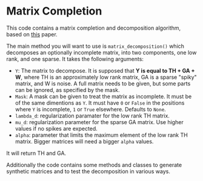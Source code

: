 Matrix Completion
=================

This code contains a matrix completion and decomposition algorithm, based on [this][1] paper.

[1]:http://arxiv.org/abs/1102.4807

The main method you will want to use is `matrix_decomposition()` which decomposes an optionally incomplete matrix, into two components, one low rank, and one sparse. It takes the following arguments:

* `Y`: The matrix to decompose. It is supposed that **Y is equal to TH + GA + W**, where TH is an approximately low rank matrix, GA is a sparse "spiky" matrix, and W is noise. A full matrix needs to be given, but some parts can be ignored, as specified by the mask.
* `Mask`: A mask can be given to treat the matrix as incomplete. It must be of the same dimentions as `Y`. It must have `0` or `False` in the positions where `Y` is incomplete, `1` or `True` elsewhere. Defaults to `None`.
* `lambda_d`: regularization paramater for the low rank TH matrix.
* `mu_d`: regularization parameter for the sparse GA matrix. Use higher values if no spikes are expected.
* `alpha`: parameter that limits the maximum element of the low rank TH matrix. Bigger matrices will need a bigger `alpha` values.

It will return TH and GA.

Additionally the code contains some methods and classes to generate synthetic matrices and to test the decomposition in various ways.

